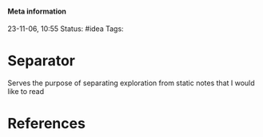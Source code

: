 #### Meta information
23-11-06, 10:55
Status: #idea
Tags: 





# Separator

Serves the purpose of separating exploration from static notes that I would like to read





# References
